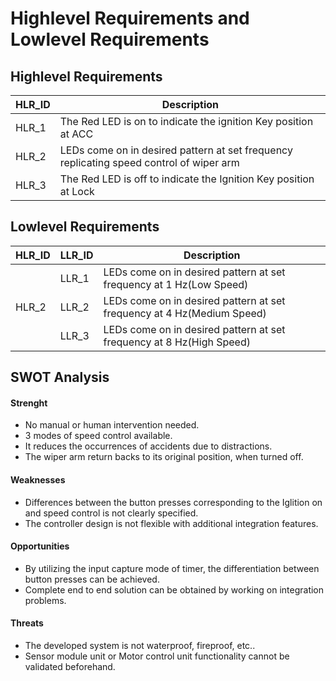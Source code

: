 # Highlevel Requirements and Lowlevel Requirements
## Highlevel Requirements

| HLR_ID  | Description |
| ------------- | ------------- |
| HLR_1  | The Red LED is on to indicate the ignition Key position at ACC  |
| HLR_2  | LEDs come on in desired pattern at set frequency replicating speed control of wiper arm  |
| HLR_3 | The Red LED is off to indicate the Ignition Key position at Lock |

## Lowlevel Requirements

| HLR_ID  | LLR_ID | Description |
| --- | ----- | ------------- |
|   | LLR_1 | LEDs come on in desired pattern at set frequency at 1 Hz(Low Speed)     |
| HLR_2  | LLR_2 | LEDs come on in desired pattern at set frequency at 4 Hz(Medium Speed)   |
| | LLR_3 | LEDs come on in desired pattern at set frequency at 8 Hz(High Speed) |

## SWOT Analysis

#### Strenght

* No manual or human intervention needed.
* 3 modes of speed control available.
* It reduces the occurrences of accidents due to distractions.
* The wiper arm return backs to its original position, when turned off.

#### Weaknesses

* Differences between the button presses corresponding to the Iglition on and speed control is not clearly specified.
*  The controller design is not flexible with additional integration features.

#### Opportunities

* By utilizing the input capture mode of timer, the differentiation between button presses can be achieved.
* Complete end to end solution can be obtained by working on integration problems.

#### Threats

* The developed system is not waterproof, fireproof, etc..
* Sensor module unit or Motor control unit functionality cannot be validated beforehand.
